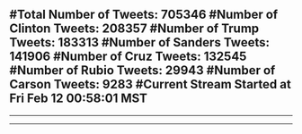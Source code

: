 #Total Number of Tweets: 705346 
#Number of Clinton Tweets: 208357
#Number of Trump Tweets: 183313
#Number of Sanders Tweets: 141906
#Number of Cruz Tweets: 132545
#Number of Rubio Tweets: 29943
#Number of Carson Tweets: 9283
#Current Stream Started at Fri Feb 12 00:58:01 MST
---
---
---
